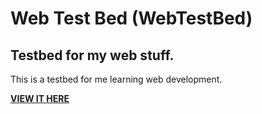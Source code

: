 # Web Test Bed (WebTestBed)
## Testbed for my web stuff.

This is a testbed for me learning web development.

**[VIEW IT HERE](https://sykeben.github.io/WebTestBed)**
